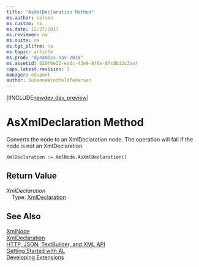 ```yaml
---
title: "AsXmlDeclaration Method"
ms.author: solsen
ms.custom: na
ms.date: 12/27/2017
ms.reviewer: na
ms.suite: na
ms.tgt_pltfrm: na
ms.topic: article
ms.prod: "dynamics-nav-2018"
ms.assetid: 620f0e32-eadc-43e9-8f6e-8fc0b12c3aaf
caps.latest.revision: 1
manager: edupont
author: SusanneWindfeldPedersen
---
```


[!INCLUDE[newdev_dev_preview](../includes/newdev_dev_preview.md)]

# AsXmlDeclaration Method
Converts the node to an XmlDeclaration node. The operation will fail if the node is not an XmlDeclaration.  
```  
XmlDeclaration := XmlNode.AsXmlDeclaration()  
```  
## Return Value
*XmlDeclaration*  
&emsp;Type: [XmlDeclaration](xmldeclaration-class.md)  
  
## See Also
[XmlNode](xmlnode-class.md)  
[XmlDeclaration](xmldeclaration-class.md)  
[HTTP, JSON, TextBuilder, and XML API](../devenv-restapi-overview.md)  
[Getting Started with AL](../devenv-get-started.md)  
[Developing Extensions](../devenv-dev-overview.md)  
